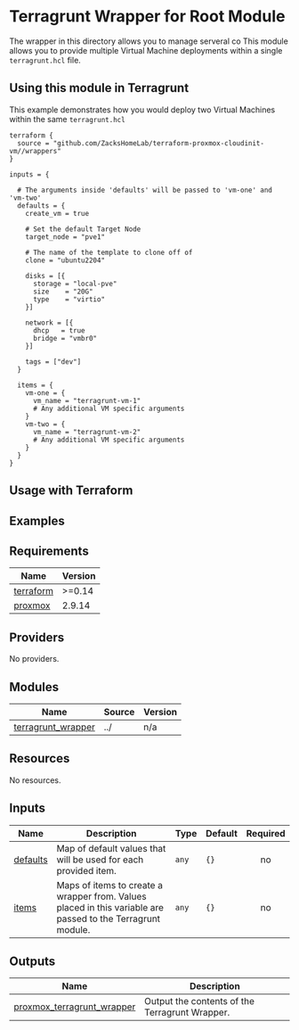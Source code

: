 # Terragrunt Wrapper for Root Module

The wrapper in this directory allows you to manage serveral co
This module allows you to provide multiple Virtual Machine deployments within a single `terragrunt.hcl` file. 

## Using this module in Terragrunt

This example demonstrates how you would deploy two Virtual Machines within the same `terragrunt.hcl`

```
terraform {
  source = "github.com/ZacksHomeLab/terraform-proxmox-cloudinit-vm//wrappers"
}

inputs = {

  # The arguments inside 'defaults' will be passed to 'vm-one' and 'vm-two'
  defaults = {
    create_vm = true

    # Set the default Target Node
    target_node = "pve1"

    # The name of the template to clone off of
    clone = "ubuntu2204"

    disks = [{
      storage = "local-pve"
      size    = "20G"
      type    = "virtio"
    }]

    network = [{
      dhcp   = true
      bridge = "vmbr0"
    }]

    tags = ["dev"]
  }

  items = {
    vm-one = {
      vm_name = "terragrunt-vm-1"
      # Any additional VM specific arguments
    }
    vm-two = {
      vm_name = "terragrunt-vm-2"
      # Any additional VM specific arguments
    }
  }
}
```

## Usage with Terraform

## Examples

<!-- BEGINNING OF PRE-COMMIT-TERRAFORM DOCS HOOK -->
## Requirements

| Name | Version |
|------|---------|
| <a name="requirement_terraform"></a> [terraform](#requirement\_terraform) | >=0.14 |
| <a name="requirement_proxmox"></a> [proxmox](#requirement\_proxmox) | 2.9.14 |

## Providers

No providers.

## Modules

| Name | Source | Version |
|------|--------|---------|
| <a name="module_terragrunt_wrapper"></a> [terragrunt\_wrapper](#module\_terragrunt\_wrapper) | ../ | n/a |

## Resources

No resources.

## Inputs

| Name | Description | Type | Default | Required |
|------|-------------|------|---------|:--------:|
| <a name="input_defaults"></a> [defaults](#input\_defaults) | Map of default values that will be used for each provided item. | `any` | `{}` | no |
| <a name="input_items"></a> [items](#input\_items) | Maps of items to create a wrapper from. Values placed in this variable are passed to the Terragrunt module. | `any` | `{}` | no |

## Outputs

| Name | Description |
|------|-------------|
| <a name="output_proxmox_terragrunt_wrapper"></a> [proxmox\_terragrunt\_wrapper](#output\_proxmox\_terragrunt\_wrapper) | Output the contents of the Terragrunt Wrapper. |
<!-- END OF PRE-COMMIT-TERRAFORM DOCS HOOK -->
